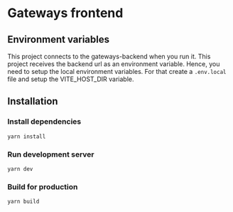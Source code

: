 # Gateways frontend

## Environment variables

This project connects to the gateways-backend when you run it. This project receives the backend url as an environment variable.
Hence, you need to setup the local environment variables. For that create a `.env.local` file and setup the VITE_HOST_DIR variable.

## Installation

### Install dependencies

`yarn install`

### Run development server

`yarn dev`

### Build for production

`yarn build`
